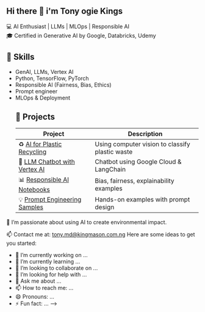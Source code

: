 ## Hi there 👋 i'm Tony ogie Kings
💻 AI Enthusiast | LLMs | MLOps | Responsible AI  
🎓 Certified in Generative AI by Google, Databricks, Udemy

## 🔧 Skills
- GenAI, LLMs, Vertex AI
- Python, TensorFlow, PyTorch
- Responsible AI (Fairness, Bias, Ethics)
- Prompt engineer
- MLOps & Deployment
  ## 🧠 Projects
  | Project | Description |
  |--------|-------------|
  | ♻️ [AI for Plastic Recycling](https://github.com/kingogie88/ai-plastic-recycling) | Using computer vision to classify plastic waste |
  | 🤖 [LLM Chatbot with Vertex AI](https://github.com/kingogie88/llm-chatbot-vertex) | Chatbot using Google Cloud & LangChain |
  | 📊 [Responsible AI Notebooks](https://github.com/kingogie88/responsible-ai-notebooks) | Bias, fairness, explainability examples |
  | 💡 [Prompt Engineering Samples](https://github.com/kingogie88/prompt-design-tutorials) | Hands-on examples with prompt design |
🌱 I’m passionate about using AI to create environmental impact.

📫 Contact me at: tony.md@kingmason.com.ng
Here are some ideas to get you started:

- 🔭 I’m currently working on ...
- 🌱 I’m currently learning ...
- 👯 I’m looking to collaborate on ...
- 🤔 I’m looking for help with ...
- 💬 Ask me about ...
- 📫 How to reach me: ...
- 😄 Pronouns: ...
- ⚡ Fun fact: ...
-->
